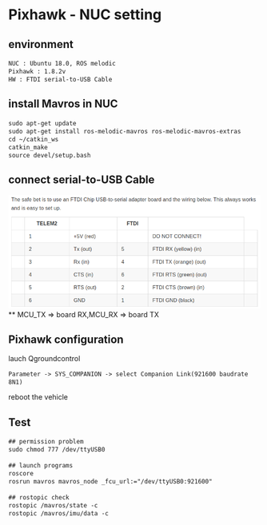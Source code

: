 # Pixhawk - NUC setting

## environment
    NUC : Ubuntu 18.0, ROS melodic
    Pixhawk : 1.8.2v
    HW : FTDI serial-to-USB Cable
  
## install Mavros in NUC
    sudo apt-get update
    sudo apt-get install ros-melodic-mavros ros-melodic-mavros-extras
    cd ~/catkin_ws
    catkin_make
    source devel/setup.bash
    
## connect serial-to-USB Cable
  ![pinmap](./img/pinmap.png)
    ** MCU_TX => board RX,MCU_RX => board TX 
  
## Pixhawk configuration
   lauch Qgroundcontrol
   
    Parameter -> SYS_COMPANION -> select Companion Link(921600 baudrate 8N1)
   reboot the vehicle
   
## Test
    ## permission problem
    sudo chmod 777 /dev/ttyUSB0
    
    ## launch programs
    roscore
    rosrun mavros mavros_node _fcu_url:="/dev/ttyUSB0:921600"
    
    ## rostopic check
    rostopic /mavros/state -c
    rostopic /mavros/imu/data -c
    
    

